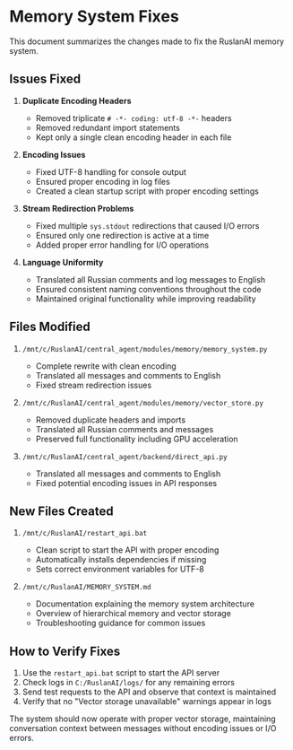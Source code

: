 # Memory System Fixes

This document summarizes the changes made to fix the RuslanAI memory system.

## Issues Fixed

1. **Duplicate Encoding Headers**
   - Removed triplicate `# -*- coding: utf-8 -*-` headers
   - Removed redundant import statements
   - Kept only a single clean encoding header in each file

2. **Encoding Issues**
   - Fixed UTF-8 handling for console output
   - Ensured proper encoding in log files
   - Created a clean startup script with proper encoding settings

3. **Stream Redirection Problems**
   - Fixed multiple `sys.stdout` redirections that caused I/O errors
   - Ensured only one redirection is active at a time
   - Added proper error handling for I/O operations

4. **Language Uniformity**
   - Translated all Russian comments and log messages to English
   - Ensured consistent naming conventions throughout the code
   - Maintained original functionality while improving readability

## Files Modified

1. `/mnt/c/RuslanAI/central_agent/modules/memory/memory_system.py`
   - Complete rewrite with clean encoding
   - Translated all messages and comments to English
   - Fixed stream redirection issues

2. `/mnt/c/RuslanAI/central_agent/modules/memory/vector_store.py`
   - Removed duplicate headers and imports
   - Translated all Russian comments and messages
   - Preserved full functionality including GPU acceleration

3. `/mnt/c/RuslanAI/central_agent/backend/direct_api.py`
   - Translated all messages and comments to English
   - Fixed potential encoding issues in API responses

## New Files Created

1. `/mnt/c/RuslanAI/restart_api.bat`
   - Clean script to start the API with proper encoding
   - Automatically installs dependencies if missing
   - Sets correct environment variables for UTF-8

2. `/mnt/c/RuslanAI/MEMORY_SYSTEM.md`
   - Documentation explaining the memory system architecture
   - Overview of hierarchical memory and vector storage
   - Troubleshooting guidance for common issues

## How to Verify Fixes

1. Use the `restart_api.bat` script to start the API server
2. Check logs in `C:/RuslanAI/logs/` for any remaining errors
3. Send test requests to the API and observe that context is maintained
4. Verify that no "Vector storage unavailable" warnings appear in logs

The system should now operate with proper vector storage, maintaining conversation context between messages without encoding issues or I/O errors.